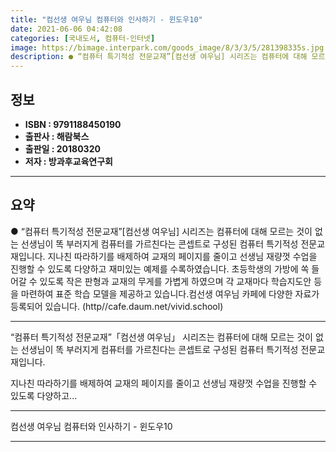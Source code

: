 ```yaml
---
title: "컴선생 여우님 컴퓨터와 인사하기 - 윈도우10"
date: 2021-06-06 04:42:08
categories: [국내도서, 컴퓨터-인터넷]
image: https://bimage.interpark.com/goods_image/8/3/3/5/281398335s.jpg
description: ● “컴퓨터 특기적성 전문교재”[컴선생 여우님] 시리즈는 컴퓨터에 대해 모르는 것이 없는 선생님이 똑 부러지게 컴퓨터를 가르친다는 콘셉트로 구성된 컴퓨터 특기적성 전문교재입니다. 지나친 따라하기를 배제하여 교재의 페이지를 줄이고 선생님 재량껏 수업을 진행할 수 있도록 다양하고 재미있는
---
```


## **정보**

- **ISBN : 9791188450190**
- **출판사 : 해람북스**
- **출판일 : 20180320**
- **저자 : 방과후교육연구회**

------



## **요약**

●  “컴퓨터 특기적성 전문교재”[컴선생 여우님] 시리즈는 컴퓨터에 대해 모르는 것이 없는 선생님이 똑 부러지게 컴퓨터를 가르친다는 콘셉트로 구성된 컴퓨터 특기적성 전문교재입니다. 지나친 따라하기를 배제하여 교재의 페이지를 줄이고 선생님 재량껏 수업을 진행할 수 있도록 다양하고 재미있는 예제를 수록하였습니다. 초등학생의 가방에 쏙 들어갈 수 있도록 작은 판형과 교재의 무게를 가볍게 하였으며 각 교재마다 학습지도안 등을 마련하여 표준 학습 모델을 제공하고 있습니다.컴선생 여우님 카페에 다양한 자료가 등록되어 있습니다. (http//cafe.daum.net/vivid.school)

------

“컴퓨터 특기적성 전문교재”「컴선생 여우님」 시리즈는 컴퓨터에 대해 모르는 것이 없는 선생님이 똑 부러지게 컴퓨터를 가르친다는 콘셉트로 구성된 컴퓨터 특기적성 전문교재입니다.

지나친 따라하기를 배제하여 교재의 페이지를 줄이고 선생님 재량껏 수업을 진행할 수 있도록 다양하고... 

------


컴선생 여우님 컴퓨터와 인사하기 - 윈도우10 

------


